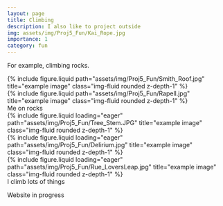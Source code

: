 ```yaml
---
layout: page
title: Climbing
description: I also like to project outside
img: assets/img/Proj5_Fun/Kai_Rope.jpg
importance: 1
category: fun
---
```


For example, climbing rocks.  


<div class="row justify-content-sm-center">
    <div class="col-sm-8 mt-3 mt-md-0">
        {% include figure.liquid path="assets/img/Proj5_Fun/Smith_Roof.jpg" title="example image" class="img-fluid rounded z-depth-1" %}
    </div>
    <div class="col-sm-4 mt-3 mt-md-0">
        {% include figure.liquid path="assets/img/Proj5_Fun/Rapell.jpg" title="example image" class="img-fluid rounded z-depth-1" %}
    </div>
</div>
<div class="caption">
    Me on rocks
</div>


<div class="row">
    <div class="col-sm mt-3 mt-md-0">
        {% include figure.liquid loading="eager" path="assets/img/Proj5_Fun/Tree_Stem.JPG" title="example image" class="img-fluid rounded z-depth-1" %}
    </div>
    <div class="col-sm mt-3 mt-md-0">
        {% include figure.liquid loading="eager" path="assets/img/Proj5_Fun/Delirium.jpg" title="example image" class="img-fluid rounded z-depth-1" %}
    </div>
    <div class="col-sm mt-3 mt-md-0">
        {% include figure.liquid loading="eager" path="assets/img/Proj5_Fun/Rue_LoversLeap.jpg" title="example image" class="img-fluid rounded z-depth-1" %}
    </div>
</div>
<div class="caption">
    I climb lots of things
</div>


Website in progress
